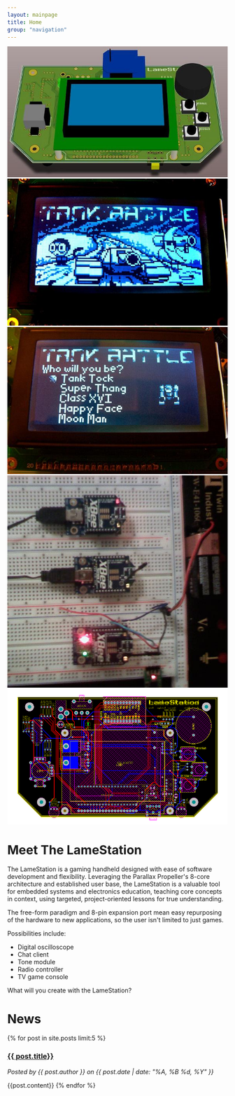 ```yaml
---
layout: mainpage
title: Home
group: "navigation"
---
```


<div id="galleria">
    <img src="images/giantagain1sc.jpg">
    <img src="images/tbrevs.jpg">
    <img src="images/tbselect.jpg">
    <img src="images/wifis1.jpg">
    <img src="images/wireframe.png">
</div>

<script>
    Galleria.loadTheme('/lamestation/lib/galleria/themes/classic/galleria.classic.min.js');
    Galleria.run('#galleria');
</script>

# Meet The LameStation

The LameStation is a gaming handheld designed with ease of software development and flexibility. Leveraging the Parallax Propeller's 8-core architecture and established user base, the LameStation is a valuable tool for embedded systems and electronics education, teaching core concepts in context, using targeted, project-oriented lessons for true understanding.

The free-form paradigm and 8-pin expansion port mean easy repurposing of the hardware to new applications, so the user isn't limited to just games.

Possibilities include:

* Digital oscilloscope
* Chat client
* Tone module
* Radio controller
* TV game console

What will you create with the LameStation?

# News
{% for post in site.posts limit:5 %}
### [{{ post.title}}]({{post.url}})
<p class="postauthor"><i>Posted by {{ post.author }} on {{ post.date | date: "%A, %B %d, %Y" }}</i></p>
{{post.content}}
{% endfor %}
